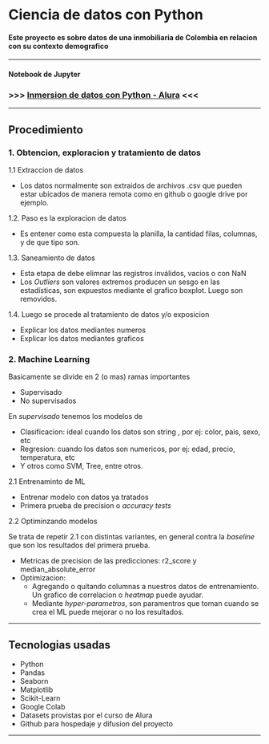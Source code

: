 # Ciencia de datos con Python

#### Este proyecto es sobre datos de una inmobiliaria de Colombia en relacion con su contexto demografico

---

#### Notebook de Jupyter

### >>> [Inmersion de datos con Python - Alura](https://github.com/admred/inmersion-de-datos-con-python-alura/blob/master/Inmersion_de_datos_con_python_Alura.ipynb) <<<

---

##  Procedimiento

### 1. Obtencion, exploracion y tratamiento de datos

1.1 Extraccion de datos

   - Los datos normalmente son extraidos de archivos .csv que pueden estar ubicados de manera remota como en github o google drive por ejemplo.

1.2. Paso es la exploracion de datos

   - Es entener como esta compuesta la planilla, la cantidad filas, columnas, y de que tipo son.
    
1.3. Saneamiento de datos

   - Esta etapa de debe elimnar las registros inválidos, vacios o con NaN
   - Los *Outliers* son valores extremos producen un sesgo en las estadísticas, son expuestos mediante el grafico boxplot. Luego son removidos.

1.4. Luego se procede al tratamiento de datos y/o exposicion

   - Explicar los datos mediantes numeros
   - Explicar los datos mediantes graficos


### 2. Machine Learning
   
   Basicamente se divide en 2 (o mas) ramas importantes
   
   - Supervisado
   - No supervisados
     
   En *supervisado* tenemos los modelos de
   
   - Clasificacion: ideal cuando los datos son string , por ej: color, pais, sexo, etc
   - Regresion: cuando los datos son numericos, por ej: edad, precio, temperatura, etc
   - Y otros como SVM, Tree, entre otros.

2.1 Entrenaminto de ML
   - Entrenar modelo con datos ya tratados
   - Primera prueba de precision o *accuracy tests*

2.2 Optiminzando modelos

  Se trata de repetir 2.1 con distintas variantes, en general contra la *baseline* que son los resultados del primera prueba.
  - Metricas de precision de las predicciones: r2_score y median_absolute_error
  - Optimizacion:
    - Agregando o quitando columnas a nuestros datos de entrenamiento. Un grafico de correlacion o *heatmap* puede ayudar.
    - Mediante *hyper-parametros*, son paramentros que toman cuando se crea el ML puede mejorar o no los resultados.

---

## Tecnologias usadas
-  Python
-  Pandas
-  Seaborn
-  Matplotlib
-  Scikit-Learn
-  Google Colab
-  Datasets provistas por el curso de Alura
-  Github para hospedaje y difusion del proyecto

---
